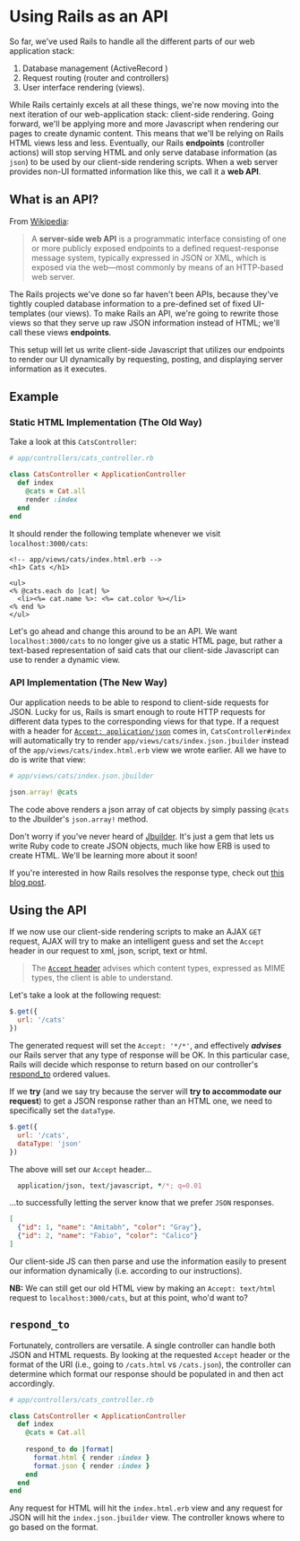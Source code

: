 # Using Rails as an API

So far, we've used Rails to handle all the different parts of our web
application stack:

1. Database management (ActiveRecord )
2. Request routing (router and controllers)
3. User interface rendering (views).

While Rails certainly excels at all these things, we're now moving into the next
iteration of our web-application stack: client-side rendering. Going forward,
we'll be applying more and more Javascript when rendering our pages to create
dynamic content. This means that we'll be relying on Rails HTML views less and
less. Eventually, our Rails **endpoints** (controller actions) will stop serving
HTML and only serve database information (as `json`) to be used by our client-side
rendering scripts. When a web server provides non-UI formatted information
like this, we call it a **web API**.

## What is an API?

From [Wikipedia][wiki]:  

> A **server-side web API** is a programmatic interface consisting of one or
> more publicly exposed endpoints to a defined request-response message system,
> typically expressed in JSON or XML, which is exposed via the web—most
> commonly by means of an HTTP-based web server.

The Rails projects we've done so far haven't been APIs, because they've tightly
coupled database information to a pre-defined set of fixed UI-templates (our
views). To make Rails an API, we're going to rewrite those views so that they
serve up raw JSON information instead of HTML; we'll call these views
**endpoints**.

This setup will let us write client-side Javascript that utilizes our endpoints
to render our UI dynamically by requesting, posting, and displaying server
information as it executes.

## Example

### Static HTML Implementation (The Old Way)

Take a look at this `CatsController`:

```ruby
# app/controllers/cats_controller.rb

class CatsController < ApplicationController
  def index
    @cats = Cat.all
    render :index
  end
end
```

It should render the following template whenever we visit `localhost:3000/cats`:

```erb
<!-- app/views/cats/index.html.erb -->
<h1> Cats </h1>

<ul>
<% @cats.each do |cat| %>
  <li><%= cat.name %>: <%= cat.color %></li>
<% end %>
</ul>
```

Let's go ahead and change this around to be an API. We want
`localhost:3000/cats` to no longer give us a static HTML page, but rather a
text-based representation of said cats that our client-side Javascript can use
to render a dynamic view.

### API Implementation (The New Way)

Our application needs to be able to respond to client-side requests for JSON.
Lucky for us, Rails is smart enough to route HTTP requests for different data
types to the corresponding views for that type. If a request with a header for
[`Accept: application/json`][http-accept] comes in, `CatsController#index` will
automatically try to render `app/views/cats/index.json.jbuilder` instead of the
`app/views/cats/index.html.erb` view we wrote earlier. All we have to do is
write that view:

```ruby
# app/views/cats/index.json.jbuilder

json.array! @cats
```

The code above renders a json array of cat objects by simply passing `@cats` to
the Jbuilder's `json.array!` method.

Don't worry if you've never heard of [Jbuilder][jbuilder]. It's just a gem that
lets us write Ruby code to create JSON objects, much like how ERB is used to
create HTML. We'll be learning more about it soon!

If you're interested in how Rails resolves the response type, check out
[this blog post][blog].

[http-accept]: https://github.com/rails/rails/blob/master/actionpack/lib/action_controller/metal/mime_responds.rb#L35
[blog]: http://blog.bigbinary.com/2010/11/23/mime-type-resolution-in-rails.html
[jbuilder]: https://github.com/rails/jbuilder

## Using the API

If we now use our client-side rendering scripts to make an AJAX `GET` request, AJAX will try to make an intelligent guess and set the `Accept` header in our request to xml, json, script, text or html.

> The [`Accept` header][accept-header] advises which content types, expressed as MIME types, the client is able to understand.

Let's take a look at the following request:

```js
$.get({
  url: '/cats'
})
```
The generated request will set the `Accept: '*/*'`, and effectively _**advises**_ our Rails server that any type of response will be OK. In this particular case, Rails will decide which response to return based on our controller's [respond_to](#respond_to) ordered values.

If we **try** (and we say try because the server will **try to accommodate our request**) to get a JSON response rather than an HTML one, we need to specifically set the `dataType`.

```js
$.get({
  url: '/cats',
  dataType: 'json'
})
```
The above will set our `Accept` header...

```ruby
  application/json, text/javascript, */*; q=0.01
```

...to successfully letting the server know that we prefer `JSON` responses. 

```json
[
  {"id": 1, "name": "Amitabh", "color": "Gray"},
  {"id": 2, "name": "Fabio", "color": "Calico"}
]
```

Our client-side JS can then parse and use the information easily to present our
information dynamically (i.e. according to our instructions).

**NB:** We can still get our old HTML view by making an `Accept: text/html`
request to `localhost:3000/cats`, but at this point, who'd want to?

<a id="respond_to"></a>
## `respond_to`

Fortunately, controllers are versatile. A single controller can handle both JSON
and HTML requests. By looking at the requested `Accept` header or the format of the
URI (i.e., going to `/cats.html` vs `/cats.json`), the controller can determine
which format our response should be populated in and then act accordingly.

```ruby
# app/controllers/cats_controller.rb

class CatsController < ApplicationController
  def index
    @cats = Cat.all
    
    respond_to do |format|
      format.html { render :index }
      format.json { render :index }
    end
  end
end
```

Any request for HTML will hit the `index.html.erb` view and any request for JSON
will hit the `index.json.jbuilder` view. The controller knows where to go based on
the format.

[wiki]: https://en.wikipedia.org/wiki/Web_API
[accept-header]: https://developer.mozilla.org/en-US/docs/Web/HTTP/Headers/Accept
